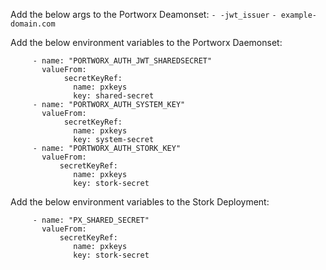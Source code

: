 Add the below args to the Portworx Deamonset:
         `- -jwt_issuer`
         `- example-domain.com`



Add the below environment variables to the Portworx Daemonset:

         - name: "PORTWORX_AUTH_JWT_SHAREDSECRET"
           valueFrom:
                secretKeyRef:
                  name: pxkeys
                  key: shared-secret
         - name: "PORTWORX_AUTH_SYSTEM_KEY"
           valueFrom:
                secretKeyRef:
                  name: pxkeys
                  key: system-secret
         - name: "PORTWORX_AUTH_STORK_KEY"
           valueFrom:
               secretKeyRef:
                  name: pxkeys
                  key: stork-secret


Add the below environment variables to the Stork Deployment:

         - name: "PX_SHARED_SECRET"
           valueFrom:
               secretKeyRef:
                  name: pxkeys
                  key: stork-secret
